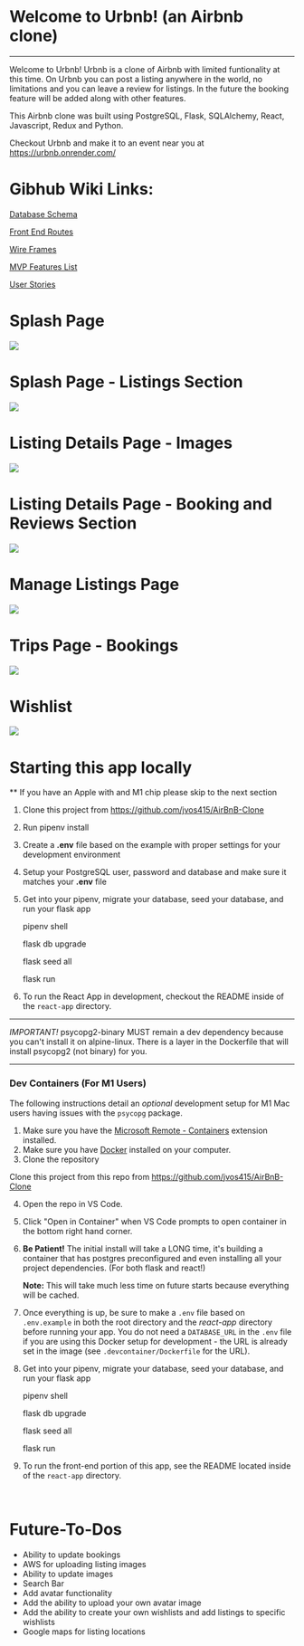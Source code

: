 # Welcome to Urbnb! (an Airbnb clone)

-----------------------------------------------------------------------------------------------------

Welcome to Urbnb! Urbnb is a clone of Airbnb with limited funtionality at this time. On Urbnb you can post a listing anywhere in the world, no limitations and you can leave a review for listings. In the future the booking feature will be added along with other features.

This Airbnb clone was built using PostgreSQL, Flask, SQLAlchemy, React, Javascript, Redux and Python.

Checkout Urbnb and make it to an event near you at https://urbnb.onrender.com/

# Gibhub Wiki Links:

[Database Schema](https://github.com/jvos415/AirBnB-Clone/wiki/Database-Schema)

[Front End Routes](https://github.com/jvos415/AirBnB-Clone/wiki/Front-End-Routes)

[Wire Frames](https://github.com/jvos415/AirBnB-Clone/wiki/Wire-Frames)

[MVP Features List](https://github.com/jvos415/AirBnB-Clone/wiki/MVP-Feature-List)

[User Stories](https://github.com/jvos415/AirBnB-Clone/wiki/User-Stories)

# Splash Page

<img src="react-app/src/images/README-Images/Splash.png"/>

# Splash Page - Listings Section

<img src="react-app/src/images/README-Images/All-Listings.png"/>

# Listing Details Page - Images

<img src="react-app/src/images/README-Images/Listing-Details-Img.png"/>

# Listing Details Page - Booking and Reviews Section

<img src="react-app/src/images/README-Images/Bookings-and-Reviews.png"/>

# Manage Listings Page

<img src="react-app/src/images/README-Images/Manage-Listings.png"/>

# Trips Page - Bookings

<img src="react-app/src/images/README-Images/Trips.png"/>

# Wishlist

<img src="react-app/src/images/README-Images/Wishlist.png"/>


# Starting this app locally
** If you have an Apple with and M1 chip please skip to the next section

1. Clone this project from https://github.com/jvos415/AirBnB-Clone

2. Run pipenv install

3. Create a **.env** file based on the example with proper settings for your
   development environment

4. Setup your PostgreSQL user, password and database and make sure it matches your **.env** file

5. Get into your pipenv, migrate your database, seed your database, and run your flask app

   pipenv shell

   flask db upgrade

   flask seed all

   flask run

6. To run the React App in development, checkout the README inside of the `react-app` directory.

***
*IMPORTANT!*
   psycopg2-binary MUST remain a dev dependency because you can't install it on alpine-linux.
   There is a layer in the Dockerfile that will install psycopg2 (not binary) for you.
***

### Dev Containers (For M1 Users)
The following instructions detail an *optional* development setup for M1 Mac users having issues with the `psycopg` package.

1. Make sure you have the [Microsoft Remote - Containers](https://marketplace.visualstudio.com/items?itemName=ms-vscode-remote.remote-containers) extension installed. 
2. Make sure you have [Docker](https://www.docker.com/products/docker-desktop/) installed on your computer. 
3. Clone the repository

Clone this project from this repo from https://github.com/jvos415/AirBnB-Clone
 
4. Open the repo in VS Code. 
5. Click "Open in Container" when VS Code prompts to open container in the bottom right hand corner. 
6. **Be Patient!** The initial install will take a LONG time, it's building a container that has postgres preconfigured and even installing all your project dependencies. (For both flask and react!)

   **Note:** This will take much less time on future starts because everything will be cached.

7. Once everything is up, be sure to make a `.env` file based on `.env.example` in both the root directory and the *react-app* directory before running your app. You do not need a `DATABASE_URL` in the `.env` file if you are using this Docker setup for development - the URL is already set in the image (see `.devcontainer/Dockerfile` for the URL).

8. Get into your pipenv, migrate your database, seed your database, and run your flask app

   pipenv shell

   flask db upgrade

   flask seed all

   flask run

9. To run the front-end portion of this app, see the README located inside of the `react-app` directory.

<br>

# Future-To-Dos

* Ability to update bookings
* AWS for uploading listing images
* Ability to update images
* Search Bar
* Add avatar functionality
* Add the ability to upload your own avatar image
* Add the ability to create your own wishlists and add listings to specific wishlists
* Google maps for listing locations
